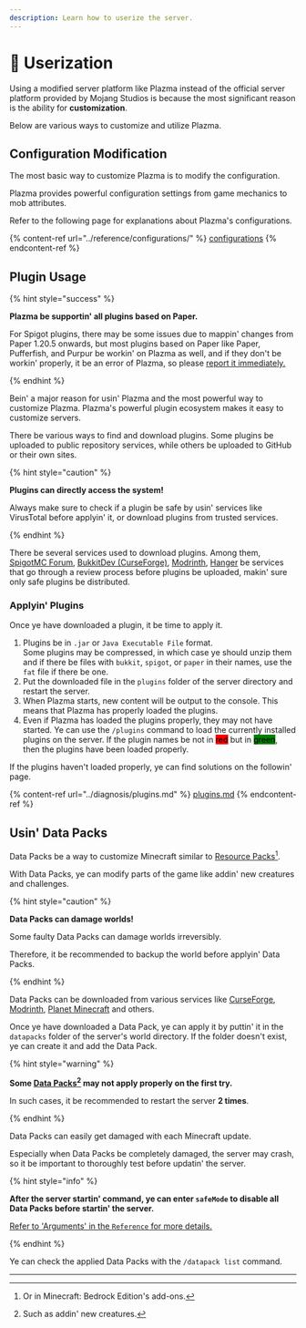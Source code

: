 ```yaml
---
description: Learn how to userize the server.
---
```


# 🎨 Userization

Using a modified server platform like Plazma instead of the official server platform provided by Mojang Studios
is because the most significant reason is the ability for **customization**.

Below are various ways to customize and utilize Plazma.

## Configuration Modification <a href="#id-1" id="id-1"></a>

The most basic way to customize Plazma is to modify the configuration.

Plazma provides powerful configuration settings from game mechanics to mob attributes.

Refer to the following page for explanations about Plazma's configurations.

{% content-ref url="../reference/configurations/" %}
[configurations](../reference/configurations/)
{% endcontent-ref %}

## Plugin Usage <a href="#id-2" id="id-2"></a>

{% hint style="success" %}

**Plazma be supportin' all plugins based on Paper.**

For Spigot plugins, there may be some issues due to mappin' changes from Paper 1.20.5 onwards,
but most plugins based on Paper like Paper, Pufferfish, and Purpur be workin' on Plazma as well,
and if they don't be workin' properly, it be an error of Plazma, so please [report it immediately.](../diagnosis/plugins.md)

{% endhint %}

Bein' a major reason for usin' Plazma and the most powerful way to customize Plazma.
Plazma's powerful plugin ecosystem makes it easy to customize servers.

There be various ways to find and download plugins. Some plugins be uploaded to public repository services, while others be uploaded to GitHub or their own
sites.

{% hint style="caution" %}

**Plugins can directly access the system!**

Always make sure to check if a plugin be safe by usin' services like VirusTotal before applyin' it,
or download plugins from trusted services.

{% endhint %}

There be several services used to download plugins. Among them, [SpigotMC Forum](https://www.spigotmc.org/resources/), [BukkitDev (CurseForge)](https://dev.bukkit.org/bukkit-plugins), [Modrinth](https://modrinth.com/plugins), [Hanger](https://hangar.papermc.io/) be services that go through a review process before plugins be uploaded, makin' sure only safe plugins be distributed.

### Applyin' Plugins <a href="#id-2.1" id="id-2.1"></a>

Once ye have downloaded a plugin, it be time to apply it.

1. Plugins be in `.jar` or `Java Executable File` format.\
   Some plugins may be compressed, in which case
   ye should unzip them and if there be files with `bukkit`, `spigot`, or `paper` in their names,
   use the `fat` file if there be one.
2. Put the downloaded file in the `plugins` folder of the server directory and restart the server.
3. When Plazma starts, new content will be output to the console.
   This means that Plazma has properly loaded the plugins.
4. Even if Plazma has loaded the plugins properly, they may not have started.
   Ye can use the `/plugins` command to load the currently installed plugins on the server.
   If the plugin names be not in <mark style="background-color:red;">red</mark>
   but in <mark style="background-color:green;">green</mark>, then the plugins have been loaded properly.

If the plugins haven't loaded properly, ye can find solutions on the followin' page.

{% content-ref url="../diagnosis/plugins.md" %}
[plugins.md](../diagnosis/plugins.md)
{% endcontent-ref %}

## Usin' Data Packs <a href="#id-3" id="id-3"></a>

Data Packs be a way to customize Minecraft similar to
[Resource Packs](#user-content-fn-1)[^1].

With Data Packs, ye can modify parts of the game like addin' new creatures and challenges.

{% hint style="caution" %}

**Data Packs can damage worlds!**

Some faulty Data Packs can damage worlds irreversibly.

Therefore, it be recommended to backup the world before applyin' Data Packs.

{% endhint %}

Data Packs can be downloaded from various services like [CurseForge](https://www.curseforge.com/minecraft/search?page=1\&pageSize=50\&sortBy=relevancy\&class=data-packs), [Modrinth](https://modrinth.com/datapacks), [Planet Minecraft](https://www.planetminecraft.com/data-packs/) and others.

Once ye have downloaded a Data Pack, ye can apply it by puttin' it in the `datapacks` folder of the server's world directory.
If the folder doesn't exist, ye can create it and add the Data Pack.

{% hint style="warning" %}

**Some [Data Packs](#user-content-fn-2)[^2] may not apply properly on the first try.**

In such cases, it be recommended to restart the server **2 times**.

{% endhint %}

Data Packs can easily get damaged with each Minecraft update.

Especially when Data Packs be completely damaged, the server may crash,
so it be important to thoroughly test before updatin' the server.

{% hint style="info" %}

**After the server startin' command, ye can enter `safeMode` to disable all Data Packs before startin' the server.**

[Refer to 'Arguments' in the `Reference` for more details.](../reference/arguments.md)

{% endhint %}

Ye can check the applied Data Packs with the `/datapack list` command.

***

[^1]: Or in Minecraft: Bedrock Edition's add-ons.

[^2]: Such as addin' new creatures.
